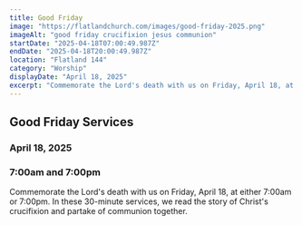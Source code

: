 ```yaml
---
title: Good Friday
image: "https://flatlandchurch.com/images/good-friday-2025.png"
imageAlt: "good friday crucifixion jesus communion"
startDate: "2025-04-18T07:00:49.987Z"
endDate: "2025-04-18T20:00:49.987Z"
location: "Flatland 144"
category: "Worship"
displayDate: "April 18, 2025"
excerpt: "Commemorate the Lord's death with us on Friday, April 18, at either 7:00am or 7:00pm."
---
```


## Good Friday Services

### April 18, 2025

### 7:00am and 7:00pm

Commemorate the Lord's death with us on Friday, April 18, at either 7:00am or 7:00pm. In these 30-minute services, we read the story of Christ's crucifixion and partake of communion together.
